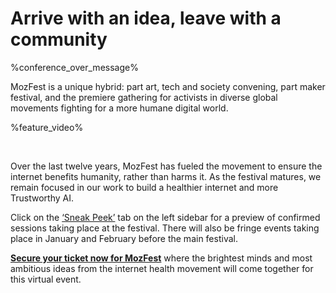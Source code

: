 # Arrive with an idea, leave with a community

%conference_over_message%

MozFest is a unique hybrid: part art, tech and society convening, part maker festival, and the premiere gathering for activists in diverse global movements fighting for a more humane digital world.

%feature_video%

<br />

Over the last twelve years, MozFest has fueled the movement to ensure the internet benefits humanity, rather than harms it. As the festival matures, we remain focused in our work to build a healthier internet and more Trustworthy AI.

Click on the [‘Sneak Peek’](/sneak-peek) tab on the left sidebar for a preview of confirmed sessions taking place at the festival. There will also be fringe events taking place in January and February before the main festival.

**[Secure your ticket now for MozFest](https://www.mozillafestival.org/tickets/)** where the brightest minds and most ambitious ideas from the internet health movement will come together for this virtual event.
